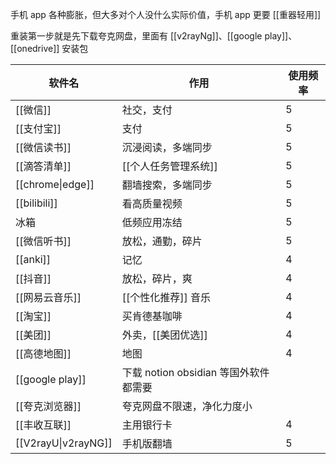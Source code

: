 

手机 app 各种膨胀，但大多对个人没什么实际价值，手机 app 更要 [[重器轻用]]

重装第一步就是先下载夸克网盘，里面有 [[v2rayNg]]、[[google play]]、[[onedrive]] 安装包

| 软件名              | 作用                                | 使用频率 |
| ------------------- | ----------------------------------- | -------- |
| [[微信]]            | 社交，支付                          | 5        |
| [[支付宝]]          | 支付                                | 5        |
| [[微信读书]]        | 沉浸阅读，多端同步                  | 5        |
| [[滴答清单]]        | [[个人任务管理系统]]                | 5        |
| [[chrome\|edge]]    | 翻墙搜索，多端同步                  | 5        |
| [[bilibili]]        | 看高质量视频                        | 5        |
| 冰箱                | 低频应用冻结                        | 5        |
| [[微信听书]]        | 放松，通勤，碎片                    | 5        |
| [[anki]]            | 记忆                                | 4        |
| [[抖音]]            | 放松，碎片，爽                      | 4        |
| [[网易云音乐]]      | [[个性化推荐]] 音乐                  | 4        |
| [[淘宝]]            | 买肯德基咖啡                        | 4        |
| [[美团]]            | 外卖，[[美团优选]]                  | 4        |
| [[高德地图]]        | 地图                                | 4        |
| [[google play]]     | 下载 notion obsidian 等国外软件都需要 |          |
| [[夸克浏览器]]      | 夸克网盘不限速，净化力度小          |          |
| [[丰收互联]]        | 主用银行卡                          | 4        |
| [[V2rayU\|v2rayNG]] | 手机版翻墙                          | 5        |
